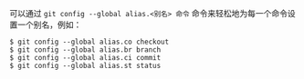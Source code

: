 可以通过 `git config --global alias.<别名> 命令` 命令来轻松地为每一个命令设置一个别名，例如：

```shell
$ git config --global alias.co checkout
$ git config --global alias.br branch
$ git config --global alias.ci commit
$ git config --global alias.st status
```


